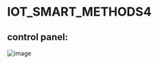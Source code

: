 # IOT_SMART_METHODS4

## control panel:
![image](https://user-images.githubusercontent.com/109042265/184780258-fe9018a1-4aac-4db9-8c2f-cb9d575ed5c6.png)
